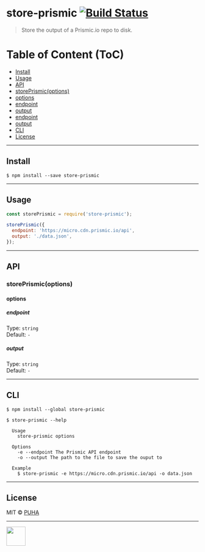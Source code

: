 # store-prismic [![Build Status](https://travis-ci.org/puhastudio/store-prismic.svg?branch=master)](https://travis-ci.org/puhastudio/store-prismic)

> Store the output of a Prismic.io repo to disk.

Table of Content (ToC)
=====================

* [Install](#install)
* [Usage](#usage)
* [API](#api)
* [storePrismic(options)](#store-prismic-options)
* [options](#options)
* [endpoint](#endpoint)
* [output](#output)
* [endpoint](#endpoint)
* [output](#output)
* [CLI](#cli)
* [License](#license)

---

## Install

```
$ npm install --save store-prismic
```

---

## Usage

```js
const storePrismic = require('store-prismic');

storePrismic({
  endpoint: 'https://micro.cdn.prismic.io/api',
  output: './data.json',
});
```

---

## API

### storePrismic(options)

#### options

##### endpoint

Type: `string`<br>
Default: `-`

##### output

Type: `string`<br>
Default: `-`

---

## CLI

```
$ npm install --global store-prismic
```

```
$ store-prismic --help

  Usage
    store-prismic options

  Options
    -e --endpoint The Prismic API endpoint
    -o --output The path to the file to save the ouput to

  Example
    $ store-prismic -e https://micro.cdn.prismic.io/api -o data.json
```

---

## License

MIT © [PUHA](https://github.com/puhastudio)

---

<img src="https://avatars3.githubusercontent.com/u/11931328?s=200&v=4" width="50"></img>
